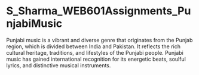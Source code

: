# S_Sharma_WEB601Assignments_PunjabiMusic
Punjabi music is a vibrant and diverse genre that originates from the Punjab region, which is divided between India and Pakistan. It reflects the rich cultural heritage, traditions, and lifestyles of the Punjabi people. Punjabi music has gained international recognition for its energetic beats, soulful lyrics, and distinctive musical instruments.
